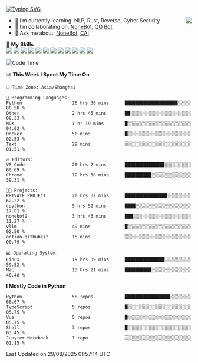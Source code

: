 [![Typing SVG](https://readme-typing-svg.herokuapp.com?size=25&duration=2500&color=8C43EA&vCenter=true&width=200&height=40&lines=Hi+there+%F0%9F%91%8B%F0%9F%8F%BB;I'm+yanyongyu)](https://git.io/typing-svg)

<a href="#">
  <img align="right" src="https://github-readme-stats.vercel.app/api?username=yanyongyu&count_private=true&show_icons=true&bg_color=15,f2f7fd,E0EAFC" />
</a>

- 🌱 I’m currently learning: NLP, Rust, Reverse, Cyber Security
- 👯 I’m collaborating on: [NoneBot](https://github.com/nonebot), [QQ Bot](https://github.com/Mrs4s/go-cqhttp)
- 💬 Ask me about: [NoneBot](https://github.com/nonebot), [CAI](https://github.com/cscs181/CAI)

🌟 **My Skills**  
![](https://img.shields.io/badge/-Python-3e74a2?style=flat-square&logo=Python&logoColor=fff)
![](https://img.shields.io/badge/-TypeScript-3178C6?style=flat-square&logo=TypeScript&logoColor=fff)
![](https://img.shields.io/badge/-Vue-4fc08d?style=flat-square&logo=Vue.js&logoColor=fff)
![](https://img.shields.io/badge/-React-2d98ce?style=flat-square&logo=React&logoColor=fff)
![](https://img.shields.io/badge/-FastAPI-009688?style=flat-square&logo=FastAPI&logoColor=fff)
![](https://img.shields.io/badge/-Linux-000000?style=flat-square&logo=Linux&logoColor=fff)
![](https://img.shields.io/badge/-Docker-2496ED?style=flat-square&logo=Docker&logoColor=fff)
![](https://img.shields.io/badge/-Kubernetes-326CE5?style=flat-square&logo=Kubernetes&logoColor=fff)
![](https://img.shields.io/badge/-GitHub%20Actions-2088FF?style=flat-square&logo=GitHubActions&logoColor=fff)
![](https://img.shields.io/badge/-PostgreSQL-4169E1?style=flat-square&logo=PostgreSQL&logoColor=fff)
![](https://img.shields.io/badge/-Redis-DC382D?style=flat-square&logo=Redis&logoColor=fff)
![](https://img.shields.io/badge/-MongoDB-47A248?style=flat-square&logo=MongoDB&logoColor=fff)

<!--START_SECTION:waka-->
![Code Time](http://img.shields.io/badge/Code%20Time-7%2C929%20hrs%2021%20mins-blue)

📊 **This Week I Spent My Time On** 

```text
🕑︎ Time Zone: Asia/Shanghai

💬 Programming Languages: 
Python                   26 hrs 36 mins      ████████████████████░░░░░   80.58 % 
Other                    2 hrs 45 mins       ██░░░░░░░░░░░░░░░░░░░░░░░   08.33 % 
MDX                      1 hr 19 mins        █░░░░░░░░░░░░░░░░░░░░░░░░   04.02 % 
Docker                   50 mins             █░░░░░░░░░░░░░░░░░░░░░░░░   02.53 % 
Text                     29 mins             ░░░░░░░░░░░░░░░░░░░░░░░░░   01.51 % 

🔥 Editors: 
VS Code                  20 hrs 2 mins       ███████████████░░░░░░░░░░   60.69 % 
Chrome                   12 hrs 58 mins      ██████████░░░░░░░░░░░░░░░   39.31 % 

🐱‍💻 Projects: 
PRIVATE PROJECT          20 hrs 32 mins      ████████████████░░░░░░░░░   62.22 % 
cpython                  5 hrs 52 mins       ████░░░░░░░░░░░░░░░░░░░░░   17.81 % 
nonebot2                 3 hrs 43 mins       ███░░░░░░░░░░░░░░░░░░░░░░   11.27 % 
vllm                     49 mins             █░░░░░░░░░░░░░░░░░░░░░░░░   02.50 % 
action-githubkit         15 mins             ░░░░░░░░░░░░░░░░░░░░░░░░░   00.79 % 

💻 Operating System: 
Linux                    19 hrs 39 mins      ███████████████░░░░░░░░░░   59.52 % 
Mac                      13 hrs 21 mins      ██████████░░░░░░░░░░░░░░░   40.48 % 
```

**I Mostly Code in Python** 

```text
Python                   58 repos            █████████████████░░░░░░░░   66.67 % 
TypeScript               5 repos             █░░░░░░░░░░░░░░░░░░░░░░░░   05.75 % 
Vue                      5 repos             █░░░░░░░░░░░░░░░░░░░░░░░░   05.75 % 
Shell                    3 repos             █░░░░░░░░░░░░░░░░░░░░░░░░   03.45 % 
Jupyter Notebook         1 repo              ░░░░░░░░░░░░░░░░░░░░░░░░░   01.15 % 
```




 Last Updated on 29/08/2025 01:57:14 UTC
<!--END_SECTION:waka-->
